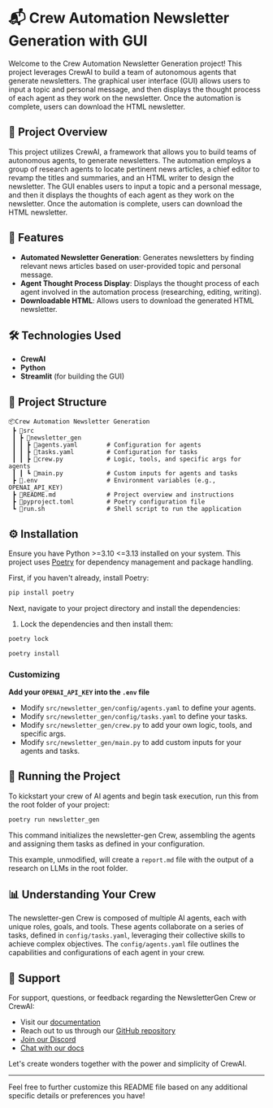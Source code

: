 # 📬 Crew Automation Newsletter Generation with GUI

Welcome to the Crew Automation Newsletter Generation project! This project leverages CrewAI to build a team of autonomous agents that generate newsletters. The graphical user interface (GUI) allows users to input a topic and personal message, and then displays the thought process of each agent as they work on the newsletter. Once the automation is complete, users can download the HTML newsletter.

## 📝 Project Overview

This project utilizes CrewAI, a framework that allows you to build teams of autonomous agents, to generate newsletters. The automation employs a group of research agents to locate pertinent news articles, a chief editor to revamp the titles and summaries, and an HTML writer to design the newsletter. The GUI enables users to input a topic and a personal message, and then it displays the thoughts of each agent as they work on the newsletter. Once the automation is complete, users can download the HTML newsletter.

## 🌟 Features

- **Automated Newsletter Generation**: Generates newsletters by finding relevant news articles based on user-provided topic and personal message.
- **Agent Thought Process Display**: Displays the thought process of each agent involved in the automation process (researching, editing, writing).
- **Downloadable HTML**: Allows users to download the generated HTML newsletter.

## 🛠️ Technologies Used

- **CrewAI**
- **Python**
- **Streamlit** (for building the GUI)

## 📂 Project Structure

```
📦Crew Automation Newsletter Generation
 ┣ 📂src
 ┃ ┣ 📂newsletter_gen
 ┃ ┃ ┣ 📜agents.yaml        # Configuration for agents
 ┃ ┃ ┣ 📜tasks.yaml         # Configuration for tasks
 ┃ ┃ ┣ 📜crew.py            # Logic, tools, and specific args for agents
 ┃ ┃ ┗ 📜main.py            # Custom inputs for agents and tasks
 ┣ 📜.env                   # Environment variables (e.g., OPENAI_API_KEY)
 ┣ 📜README.md              # Project overview and instructions
 ┣ 📜pyproject.toml         # Poetry configuration file
 ┗ 📜run.sh                 # Shell script to run the application
```

## ⚙️ Installation

Ensure you have Python >=3.10 <=3.13 installed on your system. This project uses [Poetry](https://python-poetry.org/) for dependency management and package handling.

First, if you haven't already, install Poetry:

```bash
pip install poetry
```

Next, navigate to your project directory and install the dependencies:

1. Lock the dependencies and then install them:

```bash
poetry lock
```

```bash
poetry install
```

### Customizing

**Add your `OPENAI_API_KEY` into the `.env` file**

- Modify `src/newsletter_gen/config/agents.yaml` to define your agents.
- Modify `src/newsletter_gen/config/tasks.yaml` to define your tasks.
- Modify `src/newsletter_gen/crew.py` to add your own logic, tools, and specific args.
- Modify `src/newsletter_gen/main.py` to add custom inputs for your agents and tasks.

## 🚀 Running the Project

To kickstart your crew of AI agents and begin task execution, run this from the root folder of your project:

```bash
poetry run newsletter_gen
```

This command initializes the newsletter-gen Crew, assembling the agents and assigning them tasks as defined in your configuration.

This example, unmodified, will create a `report.md` file with the output of a research on LLMs in the root folder.

## 📊 Understanding Your Crew

The newsletter-gen Crew is composed of multiple AI agents, each with unique roles, goals, and tools. These agents collaborate on a series of tasks, defined in `config/tasks.yaml`, leveraging their collective skills to achieve complex objectives. The `config/agents.yaml` file outlines the capabilities and configurations of each agent in your crew.

## 📧 Support

For support, questions, or feedback regarding the NewsletterGen Crew or CrewAI:
- Visit our [documentation](https://docs.crewai.com)
- Reach out to us through our [GitHub repository](https://github.com/joaomdmoura/crewai)
- [Join our Discord](https://discord.com/invite/X4JWnZnxPb)
- [Chat with our docs](https://chatg.pt/DWjSBZn)

Let's create wonders together with the power and simplicity of CrewAI.

---

Feel free to further customize this README file based on any additional specific details or preferences you have!

